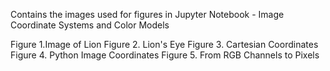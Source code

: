 Contains the images used for figures in Jupyter Notebook - Image Coordinate Systems and Color Models

Figure 1.Image of Lion
Figure 2. Lion's Eye
Figure 3. Cartesian Coordinates
Figure 4. Python Image Coordinates
Figure 5. From RGB Channels to Pixels
